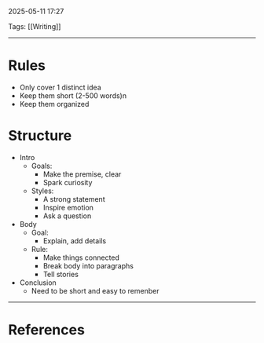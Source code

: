 2025-05-11 17:27

Tags: [[Writing]]

---

# Rules
- Only cover 1 distinct idea
- Keep them short (2-500 words)n
- Keep them organized
# Structure
- Intro
	- Goals:
		- Make the premise, clear
		- Spark curiosity
	- Styles:
		- A strong statement
		- Inspire emotion
		- Ask a question
- Body
	- Goal:
		- Explain, add details
	- Rule:
		- Make things connected
		- Break body into paragraphs
		- Tell stories
- Conclusion
	- Need to be short and easy to remenber

---
# References